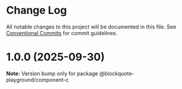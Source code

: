 # Change Log

All notable changes to this project will be documented in this file.
See [Conventional Commits](https://conventionalcommits.org) for commit guidelines.

# 1.0.0 (2025-09-30)

**Note:** Version bump only for package @blockquote-playground/component-c

